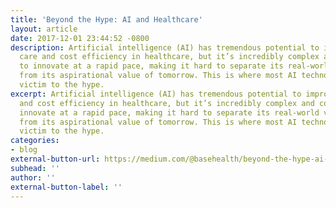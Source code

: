 ```yaml
---
title: 'Beyond the Hype: AI and Healthcare'
layout: article
date: 2017-12-01 23:44:52 -0800
description: Artificial intelligence (AI) has tremendous potential to improve both
  care and cost efficiency in healthcare, but it’s incredibly complex and continues
  to innovate at a rapid pace, making it hard to separate its real-world value today
  from its aspirational value of tomorrow. This is where most AI technology falls
  victim to the hype.
excerpt: Artificial intelligence (AI) has tremendous potential to improve both care
  and cost efficiency in healthcare, but it’s incredibly complex and continues to
  innovate at a rapid pace, making it hard to separate its real-world value today
  from its aspirational value of tomorrow. This is where most AI technology falls
  victim to the hype.
categories:
- blog
external-button-url: https://medium.com/@basehealth/beyond-the-hype-ai-and-healthcare-f138cebfb8ed
subhead: ''
author: ''
external-button-label: ''
---
```

